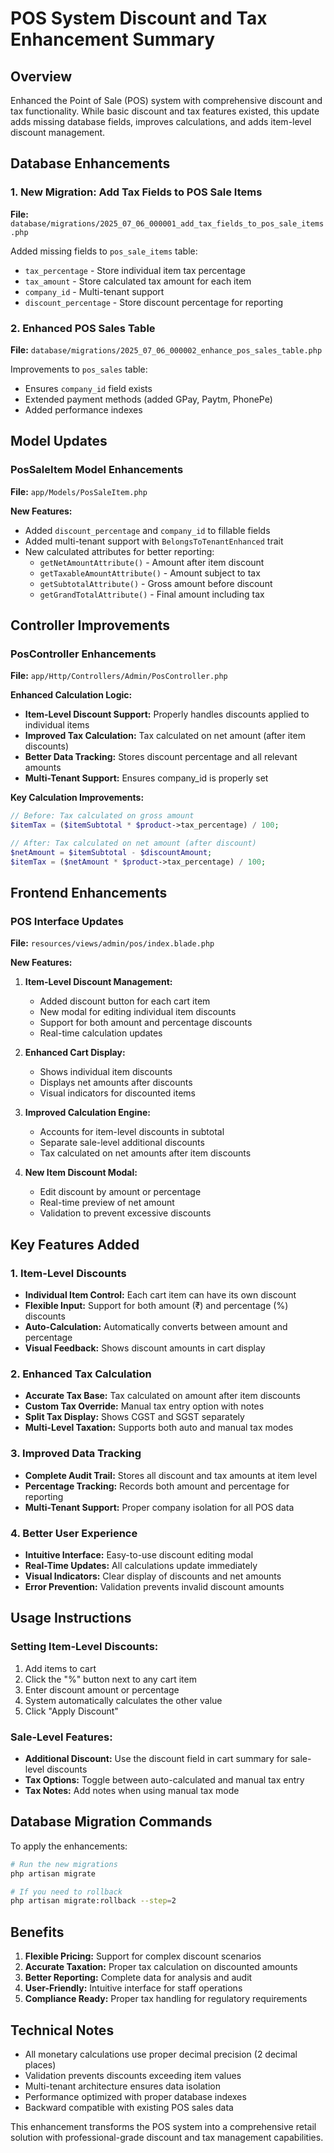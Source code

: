 # POS System Discount and Tax Enhancement Summary

## Overview
Enhanced the Point of Sale (POS) system with comprehensive discount and tax functionality. While basic discount and tax features existed, this update adds missing database fields, improves calculations, and adds item-level discount management.

## Database Enhancements

### 1. New Migration: Add Tax Fields to POS Sale Items
**File:** `database/migrations/2025_07_06_000001_add_tax_fields_to_pos_sale_items.php`

Added missing fields to `pos_sale_items` table:
- `tax_percentage` - Store individual item tax percentage
- `tax_amount` - Store calculated tax amount for each item
- `company_id` - Multi-tenant support
- `discount_percentage` - Store discount percentage for reporting

### 2. Enhanced POS Sales Table
**File:** `database/migrations/2025_07_06_000002_enhance_pos_sales_table.php`

Improvements to `pos_sales` table:
- Ensures `company_id` field exists
- Extended payment methods (added GPay, Paytm, PhonePe)
- Added performance indexes

## Model Updates

### PosSaleItem Model Enhancements
**File:** `app/Models/PosSaleItem.php`

**New Features:**
- Added `discount_percentage` and `company_id` to fillable fields
- Added multi-tenant support with `BelongsToTenantEnhanced` trait
- New calculated attributes for better reporting:
  - `getNetAmountAttribute()` - Amount after item discount
  - `getTaxableAmountAttribute()` - Amount subject to tax
  - `getSubtotalAttribute()` - Gross amount before discount
  - `getGrandTotalAttribute()` - Final amount including tax

## Controller Improvements

### PosController Enhancements
**File:** `app/Http/Controllers/Admin/PosController.php`

**Enhanced Calculation Logic:**
- **Item-Level Discount Support:** Properly handles discounts applied to individual items
- **Improved Tax Calculation:** Tax calculated on net amount (after item discounts)
- **Better Data Tracking:** Stores discount percentage and all relevant amounts
- **Multi-Tenant Support:** Ensures company_id is properly set

**Key Calculation Improvements:**
```php
// Before: Tax calculated on gross amount
$itemTax = ($itemSubtotal * $product->tax_percentage) / 100;

// After: Tax calculated on net amount (after discount)
$netAmount = $itemSubtotal - $discountAmount;
$itemTax = ($netAmount * $product->tax_percentage) / 100;
```

## Frontend Enhancements

### POS Interface Updates
**File:** `resources/views/admin/pos/index.blade.php`

**New Features:**

1. **Item-Level Discount Management:**
   - Added discount button for each cart item
   - New modal for editing individual item discounts
   - Support for both amount and percentage discounts
   - Real-time calculation updates

2. **Enhanced Cart Display:**
   - Shows individual item discounts
   - Displays net amounts after discounts
   - Visual indicators for discounted items

3. **Improved Calculation Engine:**
   - Accounts for item-level discounts in subtotal
   - Separate sale-level additional discounts
   - Tax calculated on net amounts after item discounts

4. **New Item Discount Modal:**
   - Edit discount by amount or percentage
   - Real-time preview of net amount
   - Validation to prevent excessive discounts

## Key Features Added

### 1. Item-Level Discounts
- **Individual Item Control:** Each cart item can have its own discount
- **Flexible Input:** Support for both amount (₹) and percentage (%) discounts
- **Auto-Calculation:** Automatically converts between amount and percentage
- **Visual Feedback:** Shows discount amounts in cart display

### 2. Enhanced Tax Calculation
- **Accurate Tax Base:** Tax calculated on amount after item discounts
- **Custom Tax Override:** Manual tax entry option with notes
- **Split Tax Display:** Shows CGST and SGST separately
- **Multi-Level Taxation:** Supports both auto and manual tax modes

### 3. Improved Data Tracking
- **Complete Audit Trail:** Stores all discount and tax amounts at item level
- **Percentage Tracking:** Records both amount and percentage for reporting
- **Multi-Tenant Support:** Proper company isolation for all POS data

### 4. Better User Experience
- **Intuitive Interface:** Easy-to-use discount editing modal
- **Real-Time Updates:** All calculations update immediately
- **Visual Indicators:** Clear display of discounts and net amounts
- **Error Prevention:** Validation prevents invalid discount amounts

## Usage Instructions

### Setting Item-Level Discounts:
1. Add items to cart
2. Click the "%" button next to any cart item
3. Enter discount amount or percentage
4. System automatically calculates the other value
5. Click "Apply Discount"

### Sale-Level Features:
- **Additional Discount:** Use the discount field in cart summary for sale-level discounts
- **Tax Options:** Toggle between auto-calculated and manual tax entry
- **Tax Notes:** Add notes when using manual tax mode

## Database Migration Commands

To apply the enhancements:

```bash
# Run the new migrations
php artisan migrate

# If you need to rollback
php artisan migrate:rollback --step=2
```

## Benefits

1. **Flexible Pricing:** Support for complex discount scenarios
2. **Accurate Taxation:** Proper tax calculation on discounted amounts
3. **Better Reporting:** Complete data for analysis and audit
4. **User-Friendly:** Intuitive interface for staff operations
5. **Compliance Ready:** Proper tax handling for regulatory requirements

## Technical Notes

- All monetary calculations use proper decimal precision (2 decimal places)
- Validation prevents discounts exceeding item values
- Multi-tenant architecture ensures data isolation
- Performance optimized with proper database indexes
- Backward compatible with existing POS sales data

This enhancement transforms the POS system into a comprehensive retail solution with professional-grade discount and tax management capabilities.
